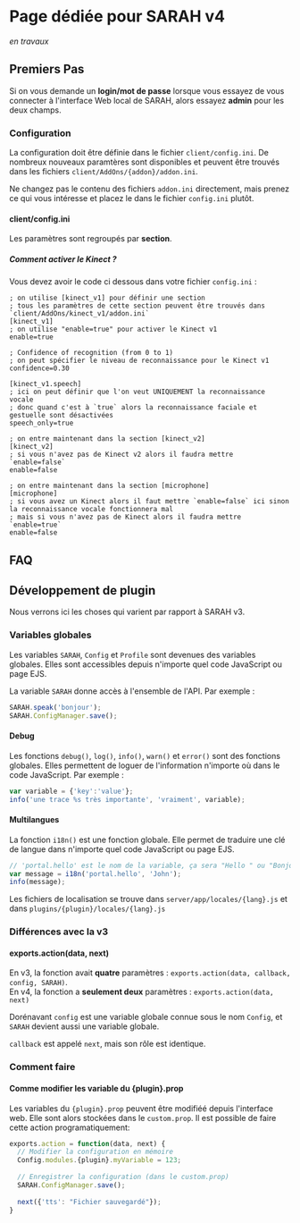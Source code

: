 # Page dédiée pour SARAH v4

_en travaux_

## Premiers Pas

Si on vous demande un **login/mot de passe** lorsque vous essayez de vous connecter à l'interface Web local de SARAH, alors essayez **admin** pour les deux champs.

### Configuration

La configuration doit être définie dans le fichier `client/config.ini`. De nombreux nouveaux paramtères sont disponibles et peuvent être trouvés dans les fichiers `client/AddOns/{addon}/addon.ini`.

Ne changez pas le contenu des fichiers `addon.ini` directement, mais prenez ce qui vous intéresse et placez le dans le fichier `config.ini` plutôt.

#### client/config.ini

Les paramètres sont regroupés par **section**.

##### Comment activer le Kinect ?

Vous devez avoir le code ci dessous dans votre fichier `config.ini` :
```
; on utilise [kinect_v1] pour définir une section
; tous les paramètres de cette section peuvent être trouvés dans `client/AddOns/kinect_v1/addon.ini`
[kinect_v1]
; on utilise "enable=true" pour activer le Kinect v1
enable=true

; Confidence of recognition (from 0 to 1)
; on peut spécifier le niveau de reconnaissance pour le Kinect v1
confidence=0.30

[kinect_v1.speech]
; ici on peut définir que l'on veut UNIQUEMENT la reconnaissance vocale
; donc quand c'est à `true` alors la reconnaissance faciale et gestuelle sont désactivées
speech_only=true

; on entre maintenant dans la section [kinect_v2]
[kinect_v2]
; si vous n'avez pas de Kinect v2 alors il faudra mettre `enable=false`
enable=false

; on entre maintenant dans la section [microphone]
[microphone]
; si vous avez un Kinect alors il faut mettre `enable=false` ici sinon la reconnaissance vocale fonctionnera mal
; mais si vous n'avez pas de Kinect alors il faudra mettre `enable=true`
enable=false
```

## FAQ

## Développement de plugin

Nous verrons ici les choses qui varient par rapport à SARAH v3.

### Variables globales

Les variables `SARAH`, `Config` et `Profile` sont devenues des variables globales. Elles sont accessibles depuis n'importe quel code JavaScript ou page EJS. 

La variable `SARAH` donne accès à l'ensemble de l'API. Par exemple :
```javascript
SARAH.speak('bonjour');
SARAH.ConfigManager.save();
```

#### Debug

Les fonctions `debug()`, `log()`, `info()`, `warn()` et `error()` sont des fonctions globales. Elles permettent de loguer de l'information n'importe où dans le code JavaScript. Par exemple :
```javascript
var variable = {'key':'value'};
info('une trace %s très importante', 'vraiment', variable);
```

#### Multilangues

La fonction `i18n()` est une fonction globale. Elle permet de traduire une clé de langue dans n'importe quel code JavaScript ou page EJS.

```javascript
// 'portal.hello' est le nom de la variable, ça sera "Hello " ou "Bonjour " ou "Hola " par exemple
var message = i18n('portal.hello', 'John');
info(message);
```

Les fichiers de localisation se trouve dans `server/app/locales/{lang}.js` et dans `plugins/{plugin}/locales/{lang}.js`

### Différences avec la v3

#### exports.action(data, next)

En v3, la fonction avait **quatre** paramètres : `exports.action(data, callback, config, SARAH)`.  
En v4, la fonction a **seulement deux** paramètres : `exports.action(data, next)`

Dorénavant `config` est une variable globale connue sous le nom `Config`, et `SARAH` devient aussi une variable globale.

`callback` est appelé `next`, mais son rôle est identique.

### Comment faire

#### Comme modifier les variable du {plugin}.prop

Les variables du `{plugin}.prop` peuvent être modifiéé depuis l'interface web. Elle sont alors stockées dans le `custom.prop`. Il est possible de faire cette action programatiquement:

```javascript
exports.action = function(data, next) {
  // Modifier la configuration en mémoire
  Config.modules.{plugin}.myVariable = 123;
  
  // Enregistrer la configuration (dans le custom.prop)
  SARAH.ConfigManager.save();
  
  next({'tts': "Fichier sauvegardé"});
}
```
